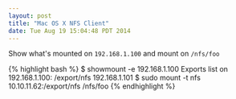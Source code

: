 ```yaml
---
layout: post
title: "Mac OS X NFS Client"
date: Tue Aug 19 15:04:48 PDT 2014
---
```


Show what's mounted on `192.168.1.100` and mount on `/nfs/foo`

{% highlight bash %}
$ showmount -e 192.168.1.100
Exports list on 192.168.1.100:
/export/nfs                         192.168.1.101
$ sudo mount -t nfs 10.10.11.62:/export/nfs /nfs/foo
{% endhighlight %}
